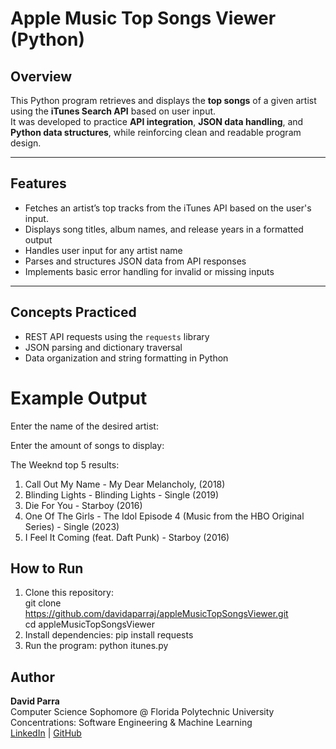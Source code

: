 # Apple Music Top Songs Viewer (Python)

## Overview
This Python program retrieves and displays the **top songs** of a given artist using the **iTunes Search API** based on user input.  
It was developed to practice **API integration**, **JSON data handling**, and **Python data structures**, while reinforcing clean and readable program design.

---

## Features
- Fetches an artist’s top tracks from the iTunes API based on the user's input. 
- Displays song titles, album names, and release years in a formatted output  
- Handles user input for any artist name  
- Parses and structures JSON data from API responses  
- Implements basic error handling for invalid or missing inputs

---

## Concepts Practiced
- REST API requests using the `requests` library  
- JSON parsing and dictionary traversal  
- Data organization and string formatting in Python

# Example Output
Enter the name of the desired artist: 

Enter the amount of songs to display: 

The Weeknd top 5 results:

 1. Call Out My Name - My Dear Melancholy, (2018)
 2. Blinding Lights - Blinding Lights - Single (2019)
 3. Die For You - Starboy (2016)
 4. One Of The Girls - The Idol Episode 4 (Music from the HBO Original Series) - Single (2023)
 5. I Feel It Coming (feat. Daft Punk) - Starboy (2016)

## How to Run
1. Clone this repository:  
   git clone https://github.com/davidaparraj/appleMusicTopSongsViewer.git  
   cd appleMusicTopSongsViewer
3. Install dependencies:
   pip install requests
4. Run the program:
   python itunes.py

## Author
**David Parra**  
Computer Science Sophomore @ Florida Polytechnic University  
 Concentrations: Software Engineering & Machine Learning  
 [LinkedIn](https://linkedin.com/in/davidaparraj) | [GitHub](https://github.com/davidaparraj)

